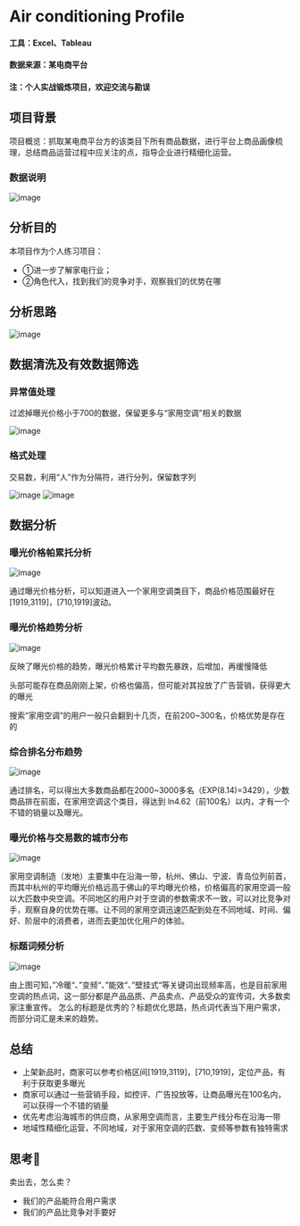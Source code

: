 # Air conditioning Profile
#### 工具：Excel、Tableau
#### 数据来源：某电商平台
#### 注：个人实战锻炼项目，欢迎交流与勘误

## 项目背景
项目概览：抓取某电商平台方的该类目下所有商品数据，进行平台上商品画像梳理，总结商品运营过程中应关注的点，指导企业进行精细化运营。


### 数据说明

![image](数据说明1.png) 

## 分析目的
本项目作为个人练习项目：
- ①进一步了解家电行业；
- ②角色代入，找到我们的竞争对手，观察我们的优势在哪

## 分析思路

![image](家用空调.png)

## 数据清洗及有效数据筛选

### 异常值处理

过滤掉曝光价格小于700的数据，保留更多与“家用空调”相关的数据

![image](数据清洗一.png) 

### 格式处理

交易数，利用“人”作为分隔符，进行分列，保留数字列

![image](数据清洗二.png) 
![image](数据清洗三.png) 

## 数据分析

### 曝光价格帕累托分析

![image](曝光价格帕累托分析.png) 

通过曝光价格分析，可以知道进入一个家用空调类目下，商品价格范围最好在[1919,3119]，[710,1919]波动。

### 曝光价格趋势分析

![image](曝光价格趋势分析.png) 

反映了曝光价格的趋势，曝光价格累计平均数先暴跌，后增加，再缓慢降低

头部可能存在商品刚刚上架，价格也偏高，但可能对其投放了广告营销，获得更大的曝光

搜索“家用空调”的用户一般只会翻到十几页，在前200~300名，价格优势是存在的

### 综合排名分布趋势

![image](综合排名分布趋势.png) 

通过排名，可以得出大多数商品都在2000~3000多名（EXP(8.14)=3429），少数商品排在前面，在家用空调这个类目，得达到 ln4.62（前100名）以内，才有一个不错的销量以及曝光。

### 曝光价格与交易数的城市分布

![image](曝光价格与交易数城市分布.png) 

家用空调制造（发地）主要集中在沿海一带，杭州、佛山、宁波、青岛位列前首，而其中杭州的平均曝光价格远高于佛山的平均曝光价格，价格偏高的家用空调一般以大匹数中央空调。不同地区的用户对于空调的参数需求不一致，可以对比竞争对手，观察自身的优势在哪。让不同的家用空调迅速匹配到处在不同地域、时间、偏好、阶层中的消费者，进而去更加优化用户的体验。

### 标题词频分析

![image](标题词频分析.png) 

由上图可知，”冷暖“、”变频“、”能效“、”壁挂式“等关键词出现频率高，也是目前家用空调的热点词，这一部分都是产品品质、产品卖点、产品受众的宣传词，大多数卖家注重宣传。
怎么的标题是优秀的？标题优化思路，热点词代表当下用户需求，而部分词汇是未来的趋势。

## 总结
- 上架新品时，商家可以参考价格区间[1919,3119]，[710,1919]，定位产品，有利于获取更多曝光
- 商家可以通过一些营销手段，如控评、广告投放等，让商品曝光在100名内，可以获得一个不错的销量
- 优先考虑沿海城市的供应商，从家用空调而言，主要生产线分布在沿海一带
- 地域性精细化运营，不同地域，对于家用空调的匹数、变频等参数有独特需求

## 思考🤔
卖出去，怎么卖？
- 我们的产品能符合用户需求
- 我们的产品比竞争对手要好
